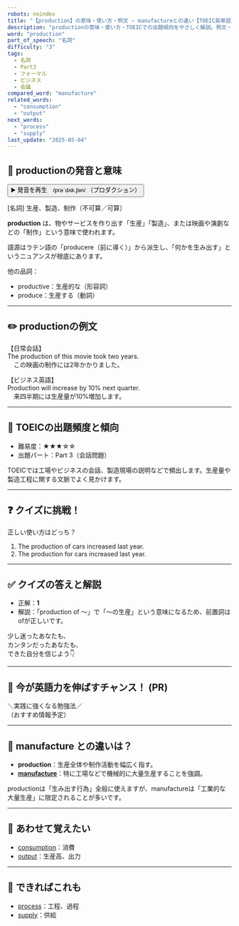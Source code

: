 ```yaml
---
robots: noindex
title: "【production】の意味・使い方・例文 ― manufactureとの違い【TOEIC英単語】"
description: "productionの意味・使い方・TOEICでの出題傾向をやさしく解説。例文・クイズ付きでmanufactureとの違いもわかりやすく学べます。"
word: "production"
part_of_speech: "名詞"
difficulty: "3"
tags:
  - 名詞
  - Part3
  - フォーマル
  - ビジネス
  - 会議
compared_word: "manufacture"
related_words:
  - "consumption"
  - "output"
next_words:
  - "process"
  - "supply"
last_update: "2025-05-04"
---
```


## 🔰 productionの発音と意味

<button class="play-audio" onclick="playTTS('production')">
  <span class="play-audio-main">
    ▶️ 発音を再生　/prəˈdʌk.ʃən/
  </span>
  <span class="play-audio-sub">
    （プロダクション）
  </span>
</button>

[名詞] 生産、製造、制作（不可算／可算）

**production** は、物やサービスを作り出す「生産」「製造」、または映画や演劇などの「制作」という意味で使われます。

語源はラテン語の「producere（前に導く）」から派生し、「何かを生み出す」というニュアンスが根底にあります。

他の品詞：  
- productive：生産的な（形容詞）
- produce：生産する（動詞）

---

## ✏️ productionの例文

【日常会話】  
The production of this movie took two years.  
　この映画の制作には2年かかりました。

【ビジネス英語】  
Production will increase by 10% next quarter.  
　来四半期には生産量が10%増加します。

---

## 🎯 TOEICの出題頻度と傾向

- 難易度：★★★☆☆
- 出題パート：Part 3（会話問題）

TOEICでは工場やビジネスの会話、製造現場の説明などで頻出します。生産量や製造工程に関する文脈でよく見かけます。

---

## ❓ クイズに挑戦！

正しい使い方はどっち？

1. The production of cars increased last year.  
2. The production for cars increased last year.

---

## ✅ クイズの答えと解説

- 正解：**1**
- 解説：「production of ～」で「～の生産」という意味になるため、前置詞はofが正しいです。

少し迷ったあなたも、  
カンタンだったあなたも、  
できた自分を信じよう👇️

---

## 🚀 今が英語力を伸ばすチャンス！ (PR)

<div class="info-center">
＼実践に強くなる勉強法／<br>  
（おすすめ情報予定）
</div>

---

## 🤔  manufacture との違いは？

- **production**：生産全体や制作活動を幅広く指す。
- **[manufacture](/word/manufacture/)**：特に工場などで機械的に大量生産することを強調。

productionは「生み出す行為」全般に使えますが、manufactureは「工業的な大量生産」に限定されることが多いです。

---

## 🧩 あわせて覚えたい

- [consumption](/word/consumption/)：消費
- [output](/word/output/)：生産高、出力

---

## 📖 できればこれも

- [process](/word/process/)：工程、過程
- [supply](/word/supply/)：供給

<!-- cvid: aid49_bid46 -->
